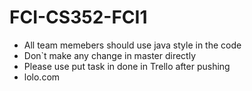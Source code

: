# FCI-CS352-FCI1
- All team memebers should use java style in the code 
- Don`t make any change in master directly  
- Please use put task in done in  Trello after pushing 
- lolo.com  
